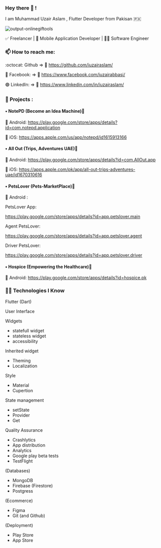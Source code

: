 ### Hey there 👋 !

I am Muhammad Uzair Aslam , Flutter Developer from Pakisan 🇵🇰 

![output-onlinegiftools](https://github.com/iuzairaslam/iuzairaslam/assets/89253314/bfdf4a55-4d0d-4258-b9d2-69d821533893)

✅ Freelancer | 📱 Mobile Application Developer | 👨‍💻 Software Engineer

### 📫 How to reach me:

:octocat: Github => 🔗 https://github.com/iuzairaslam/

🔵 Facebook: => 🔗 https://www.facebook.com/iuzairabbasi/

🟣 LinkedIn: => 🔗 https://www.linkedin.com/in/iuzairaslam/


### 🏅 Projects :

#### • NotePD (Become an Idea Machine)🔗

🤖 Android: https://play.google.com/store/apps/details?id=com.notepd.application

 iOS: https://apps.apple.com/us/app/notepd/id1615913166


#### • All Out (Trips, Adventures UAE)🔗

🤖 Android: https://play.google.com/store/apps/details?id=com.AllOut.app

 iOS: https://apps.apple.com/pk/app/all-out-trips-adventures-uae/id1670310616


#### • PetsLover (Pets-MarketPlace)🔗

🤖 Android  : 

PetsLover App:

https://play.google.com/store/apps/details?id=app.petslover.main

Agent PetsLover:

https://play.google.com/store/apps/details?id=app.petslover.agent

Driver PetsLover:

https://play.google.com/store/apps/details?id=app.petslover.driver

#### • Hospice (Empowering the Healthcare)🔗

🤖 Android: https://play.google.com/store/apps/details?id=hospice.pk


### 🧑‍💻 Technologies I Know 

Flutter (Dart)

User Interface

Widgets

* statefull widget
* stateless widget
* accessibility

Inherited widget

* Theming
* Localization

Style

* Material
* Cupertion

State management

* setState
* Provider
* Get

Quality Assurance

* Crashlytics
* App distribution
* Analytics
* Google play beta tests
* TestFlight

 (Databases)

* MongoDB
* Firebase (Firestore)
* Postgress

(Ecommerce)

* Figma
* Git (and Github)

 (Deployment)

* Play Store
* App Store

